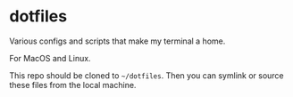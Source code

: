 # dotfiles

Various configs and scripts that make my terminal a home.

For MacOS and Linux.

This repo should be cloned to `~/dotfiles`. Then you can symlink or source these files from the local machine.
